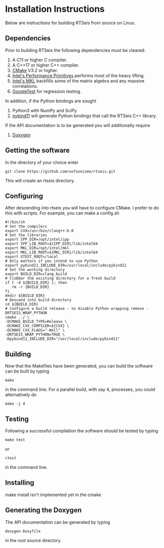 # Installation Instructions

Below are instructions for building RTSeis from source on Linux.

## Dependencies

Prior to building RTSeis the following dependencies must be cleared:

   1. A C11 or higher C compiler.
   2. A C++17 or higher C++ compiler.
   3. [CMake](https://cmake.org/) V3.2 or higher.
   4. [Intel's Performance Primitives](https://software.intel.com/en-us/intel-ipp) performs most of the heavy lifting.
   5. [Intel's MKL](https://software.intel.com/en-us/mkl) backfills some of the matrix algebra and any massive correlations.
   6. [GoogleTest](https://github.com/google/googletest) for regression testing.

In addition, if the Python bindings are sought

   1. Python3 with NumPy and SciPy.
   2. [pybind11](https://pybind11.readthedocs.io/en/stable/) will generate Python bindings that call the RTSeis C++ library.

If the API documentation is to be generated you will additionally require

   1. [Doxygen](http://www.doxygen.nl/)

## Getting the software

In the directory of your choice enter

    git clone https://github.com/uofuseismo/rtseis.git

This will create an rtseis directory.

## Configuring

After descending into rtseis you will have to configure CMake.  I prefer to do this with scripts.  For example, you can make a config.sh

    #!/bin/sh
    # Set the compilers
    export CXX=/usr/bin/clang++-6.0
    # Set the libraries
    export IPP_DIR=/opt/intel/ipp
    export IPP_LIB_ROOT=${IPP_DIR}/lib/intel64
    export MKL_DIR=/opt/intel/mkl
    export MKL_LIB_ROOT=${MKL_DIR}/lib/intel64
    export GTEST_ROOT=/local
    # Only matters if you intend to use Python 
    export pybind11_INCLUDE_DIR=/usr/local/include/pybind11
    # Set the working directory
    export BUILD_DIR=clang_build 
    # Clobber the existing directory for a fresh build
    if [ -d ${BUILD_DIR} ]; then
       rm -r {BUILD_DIR}
    fi
    mkdir ${BUILD_DIR}
    # Descend into build directory 
    cd ${BUILD_DIR}
    # Configure a build release - to disable Python wrapping remove -DRTSEIS_WRAP_PYTHON
    cmake ../ \
    -DCMAKE_BUILD_TYPE=Release \
    -DCMAKE_CXX_COMPILER=${CXX} \
    -DCMAKE_CXX_FLAGS="-Wall" \
    -DRTSEIS_WRAP_PYTHON=TRUE \
    -Dpybind11_INCLUDE_DIR="/usr/local/include/pybind11"

## Building

Now that the Makefiles have been generated, you can build the software can be built by typing

    make

in the command line.  For a parallel build, with say 4, processes, you could alternatively do

    make -j 4

## Testing

Following a successful compilation the software should be tested by typing

    make test

or 

    ctest

in the command line.

## Installing

make install isn't implemented yet in the cmake

## Generating the Doxygen

The API documentation can be generated by typing

    doxygen Doxyfile

in the root source directory.

